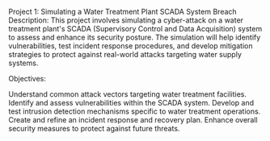 Project 1: Simulating a Water Treatment Plant SCADA System Breach
Description: This project involves simulating a cyber-attack on a water treatment plant's SCADA (Supervisory Control and Data Acquisition) system to assess and enhance its security posture. The simulation will help identify vulnerabilities, test incident response procedures, and develop mitigation strategies to protect against real-world attacks targeting water supply systems.

Objectives:

Understand common attack vectors targeting water treatment facilities.
Identify and assess vulnerabilities within the SCADA system.
Develop and test intrusion detection mechanisms specific to water treatment operations.
Create and refine an incident response and recovery plan.
Enhance overall security measures to protect against future threats.
